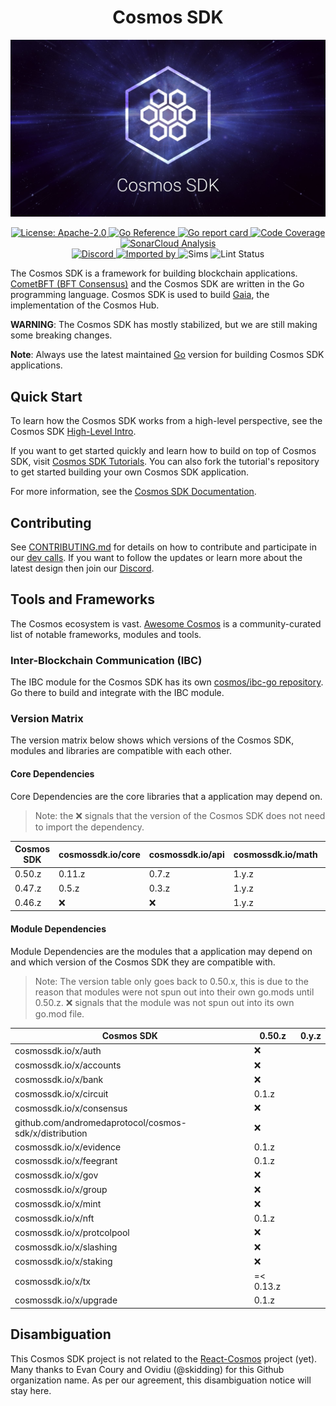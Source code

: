 <div align="center">
  <h1> Cosmos SDK </h1>
</div>

![banner](https://github.com/cosmos/cosmos-sdk-docs/blob/main/static/img/banner.jpg)

<div align="center">
  <a href="https://github.com/cosmos/cosmos-sdk/blob/main/LICENSE">
    <img alt="License: Apache-2.0" src="https://img.shields.io/github/license/cosmos/cosmos-sdk.svg" />
  </a>
  <a href="https://pkg.go.dev/github.com/cosmos/cosmos-sdk">
    <img src="https://pkg.go.dev/badge/github.com/cosmos/cosmos-sdk.svg" alt="Go Reference">
  </a>
  <a href="https://goreportcard.com/report/github.com/cosmos/cosmos-sdk">
    <img alt="Go report card" src="https://goreportcard.com/badge/github.com/cosmos/cosmos-sdk" />
  </a>
  <a href="https://sonarcloud.io/summary/overall?id=cosmos_cosmos-sdk">
    <img alt="Code Coverage" src="https://sonarcloud.io/api/project_badges/measure?project=cosmos_cosmos-sdk&metric=coverage" />
  </a>
  <a href="https://sonarcloud.io/summary/overall?id=cosmos_cosmos-sdk">
    <img alt="SonarCloud Analysis" src="https://sonarcloud.io/api/project_badges/measure?project=cosmos_cosmos-sdk&metric=alert_status">
  </a>
</div>
<div align="center">
  <a href="https://discord.gg/interchain">
    <img alt="Discord" src="https://img.shields.io/discord/669268347736686612.svg" />
  </a>
  <a href="https://sourcegraph.com/github.com/cosmos/cosmos-sdk?badge">
    <img alt="Imported by" src="https://sourcegraph.com/github.com/cosmos/cosmos-sdk/-/badge.svg" />
  </a>
    <img alt="Sims" src="https://github.com/cosmos/cosmos-sdk/workflows/Sims/badge.svg" />
    <img alt="Lint Status" src="https://github.com/cosmos/cosmos-sdk/workflows/Lint/badge.svg" />
</div>

The Cosmos SDK is a framework for building blockchain applications. [CometBFT (BFT Consensus)](https://github.com/cometbft/cometbft) and the Cosmos SDK are written in the Go programming language. Cosmos SDK is used to build [Gaia](https://github.com/cosmos/gaia), the implementation of the Cosmos Hub.

**WARNING**: The Cosmos SDK has mostly stabilized, but we are still making some breaking changes.

**Note**: Always use the latest maintained [Go](https://go.dev/dl) version for building Cosmos SDK applications.

## Quick Start

To learn how the Cosmos SDK works from a high-level perspective, see the Cosmos SDK [High-Level Intro](https://docs.cosmos.network/main/learn/intro/overview).

If you want to get started quickly and learn how to build on top of Cosmos SDK, visit [Cosmos SDK Tutorials](https://tutorials.cosmos.network). You can also fork the tutorial's repository to get started building your own Cosmos SDK application.

For more information, see the [Cosmos SDK Documentation](https://docs.cosmos.network).

## Contributing

See [CONTRIBUTING.md](./CONTRIBUTING.md) for details on how to contribute and participate in our [dev calls](./CONTRIBUTING.md#teams-dev-calls).
If you want to follow the updates or learn more about the latest design then join our [Discord](https://discord.gg/interchain).

## Tools and Frameworks

The Cosmos ecosystem is vast.
[Awesome Cosmos](https://github.com/cosmos/awesome-cosmos) is a community-curated list of notable frameworks, modules and tools.

### Inter-Blockchain Communication (IBC)

The IBC module for the Cosmos SDK has its own [cosmos/ibc-go repository](https://github.com/cosmos/ibc-go). Go there to build and integrate with the IBC module.

### Version Matrix

The version matrix below shows which versions of the Cosmos SDK, modules and libraries are compatible with each other.

#### Core Dependencies

Core Dependencies are the core libraries that a application may depend on. 

> Note: the ❌ signals that the version of the Cosmos SDK does not need to import the dependency.

| Cosmos SDK | cosmossdk.io/core | cosmossdk.io/api | cosmossdk.io/math | cosmossdk.io/errors | cosmossdk.io/depinject | cosmossdk.io/log | cosmossdk.io/store |
|------------|-------------------|------------------|-------------------|---------------------|------------------------|------------------|--------------------|
| 0.50.z     | 0.11.z            | 0.7.z            | 1.y.z             | 1.y.z               | 1.y.z                  | 1.y.z            | 1.y.z              |
| 0.47.z     | 0.5.z             | 0.3.z            | 1.y.z             | 1.y.z               | 1.y.z                  | 1.y.z            | ❌                  |
| 0.46.z     | ❌                 | ❌                | 1.y.z             | 1.y.z               | ❌                      | ❌                | ❌                  |

#### Module Dependencies

Module Dependencies are the modules that a application may depend on and which version of the Cosmos SDK they are compatible with.

> Note: The version table only goes back to 0.50.x, this is due to the reason that modules were not spun out into their own go.mods until 0.50.z. ❌ signals that the module was not spun out into its own go.mod file.


| Cosmos SDK                  | 0.50.z    | 0.y.z |
|-----------------------------|-----------|-------|
| cosmossdk.io/x/auth         | ❌         |       |
| cosmossdk.io/x/accounts     | ❌         |       |
| cosmossdk.io/x/bank         | ❌         |       |
| cosmossdk.io/x/circuit      | 0.1.z     |       |
| cosmossdk.io/x/consensus    | ❌         |       |
| github.com/andromedaprotocol/cosmos-sdk/x/distribution | ❌         |       |
| cosmossdk.io/x/evidence     | 0.1.z     |       |
| cosmossdk.io/x/feegrant     | 0.1.z     |       |
| cosmossdk.io/x/gov          | ❌         |       |
| cosmossdk.io/x/group        | ❌         |       |
| cosmossdk.io/x/mint         | ❌         |       |
| cosmossdk.io/x/nft          | 0.1.z     |       |
| cosmossdk.io/x/protcolpool  | ❌         |       |
| cosmossdk.io/x/slashing     | ❌         |       |
| cosmossdk.io/x/staking      | ❌         |       |
| cosmossdk.io/x/tx           | =< 0.13.z |       |
| cosmossdk.io/x/upgrade      | 0.1.z     |       |




## Disambiguation

This Cosmos SDK project is not related to the [React-Cosmos](https://github.com/react-cosmos/react-cosmos) project (yet). Many thanks to Evan Coury and Ovidiu (@skidding) for this Github organization name. As per our agreement, this disambiguation notice will stay here.
